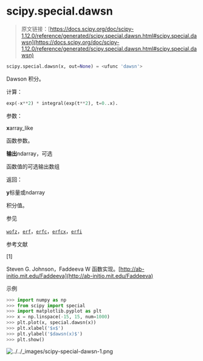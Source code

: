 # scipy.special.dawsn

> 原文链接：[https://docs.scipy.org/doc/scipy-1.12.0/reference/generated/scipy.special.dawsn.html#scipy.special.dawsn](https://docs.scipy.org/doc/scipy-1.12.0/reference/generated/scipy.special.dawsn.html#scipy.special.dawsn)

```py
scipy.special.dawsn(x, out=None) = <ufunc 'dawsn'>
```

Dawson 积分。

计算：

```py
exp(-x**2) * integral(exp(t**2), t=0..x). 
```

参数：

**x**array_like

函数参数。

**输出**ndarray，可选

函数值的可选输出数组

返回：

**y**标量或ndarray

积分值。

参见

[`wofz`](scipy.special.wofz.html#scipy.special.wofz "scipy.special.wofz")，[`erf`](scipy.special.erf.html#scipy.special.erf "scipy.special.erf")，[`erfc`](scipy.special.erfc.html#scipy.special.erfc "scipy.special.erfc")，[`erfcx`](scipy.special.erfcx.html#scipy.special.erfcx "scipy.special.erfcx")，[`erfi`](scipy.special.erfi.html#scipy.special.erfi "scipy.special.erfi")

参考文献

[1]

Steven G. Johnson，Faddeeva W 函数实现。[http://ab-initio.mit.edu/Faddeeva](http://ab-initio.mit.edu/Faddeeva)

示例

```py
>>> import numpy as np
>>> from scipy import special
>>> import matplotlib.pyplot as plt
>>> x = np.linspace(-15, 15, num=1000)
>>> plt.plot(x, special.dawsn(x))
>>> plt.xlabel('$x$')
>>> plt.ylabel('$dawsn(x)$')
>>> plt.show() 
```

![../../_images/scipy-special-dawsn-1.png](../Images/ac7996392bf139fc7ad371c0c7aaba4a.png)
